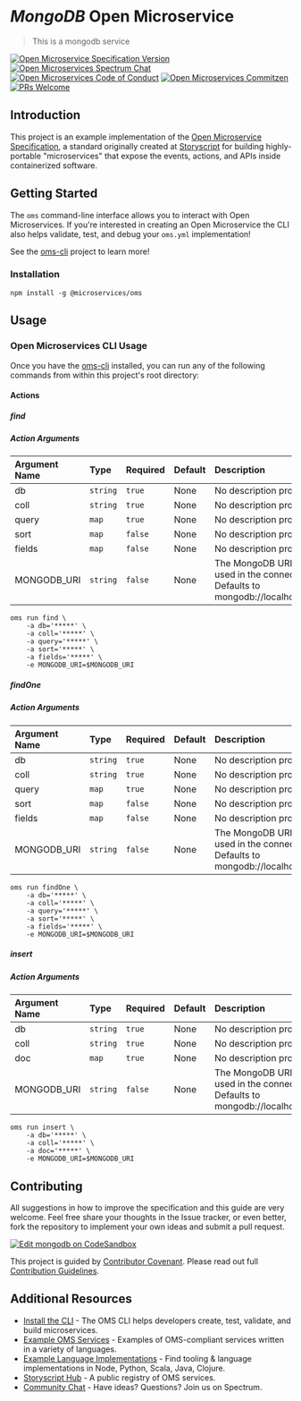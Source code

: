# _MongoDB_ Open Microservice

> This is a mongodb service

[![Open Microservice Specification Version](https://img.shields.io/badge/Open%20Microservice-1.0-477bf3.svg)](https://openmicroservices.org) [![Open Microservices Spectrum Chat](https://withspectrum.github.io/badge/badge.svg)](https://spectrum.chat/open-microservices) [![Open Microservices Code of Conduct](https://img.shields.io/badge/Contributor%20Covenant-v1.4%20adopted-ff69b4.svg)](https://github.com/oms-services/.github/blob/master/CODE_OF_CONDUCT.md) [![Open Microservices Commitzen](https://img.shields.io/badge/commitizen-friendly-brightgreen.svg)](http://commitizen.github.io/cz-cli/) [![PRs Welcome](https://img.shields.io/badge/PRs-welcome-brightgreen.svg)](http://makeapullrequest.com)

## Introduction

This project is an example implementation of the [Open Microservice Specification](https://openmicroservices.org), a standard originally created at [Storyscript](https://storyscript.io) for building highly-portable "microservices" that expose the events, actions, and APIs inside containerized software.

## Getting Started

The `oms` command-line interface allows you to interact with Open Microservices. If you're interested in creating an Open Microservice the CLI also helps validate, test, and debug your `oms.yml` implementation!

See the [oms-cli](https://github.com/microservices/oms) project to learn more!

### Installation

```
npm install -g @microservices/oms
```

## Usage

### Open Microservices CLI Usage

Once you have the [oms-cli](https://github.com/microservices/oms) installed, you can run any of the following commands from within this project's root directory:

#### Actions

##### find

> 
##### Action Arguments

| Argument Name | Type | Required | Default | Description |
|:------------- |:---- |:-------- |:--------|:----------- |
| db | `string` | `true` | None | No description provided. |
| coll | `string` | `true` | None | No description provided. |
| query | `map` | `true` | None | No description provided. |
| sort | `map` | `false` | None | No description provided. |
| fields | `map` | `false` | None | No description provided. |
| MONGODB_URI | `string` | `false` | None | The MongoDB URI to be used in the connection. Defaults to mongodb://localhost:27017/.  |

``` shell
oms run find \ 
    -a db='*****' \ 
    -a coll='*****' \ 
    -a query='*****' \ 
    -a sort='*****' \ 
    -a fields='*****' \ 
    -e MONGODB_URI=$MONGODB_URI
```

##### findOne

> 
##### Action Arguments

| Argument Name | Type | Required | Default | Description |
|:------------- |:---- |:-------- |:--------|:----------- |
| db | `string` | `true` | None | No description provided. |
| coll | `string` | `true` | None | No description provided. |
| query | `map` | `true` | None | No description provided. |
| sort | `map` | `false` | None | No description provided. |
| fields | `map` | `false` | None | No description provided. |
| MONGODB_URI | `string` | `false` | None | The MongoDB URI to be used in the connection. Defaults to mongodb://localhost:27017/.  |

``` shell
oms run findOne \ 
    -a db='*****' \ 
    -a coll='*****' \ 
    -a query='*****' \ 
    -a sort='*****' \ 
    -a fields='*****' \ 
    -e MONGODB_URI=$MONGODB_URI
```

##### insert

> 
##### Action Arguments

| Argument Name | Type | Required | Default | Description |
|:------------- |:---- |:-------- |:--------|:----------- |
| db | `string` | `true` | None | No description provided. |
| coll | `string` | `true` | None | No description provided. |
| doc | `map` | `true` | None | No description provided. |
| MONGODB_URI | `string` | `false` | None | The MongoDB URI to be used in the connection. Defaults to mongodb://localhost:27017/.  |

``` shell
oms run insert \ 
    -a db='*****' \ 
    -a coll='*****' \ 
    -a doc='*****' \ 
    -e MONGODB_URI=$MONGODB_URI
```

## Contributing

All suggestions in how to improve the specification and this guide are very welcome. Feel free share your thoughts in the Issue tracker, or even better, fork the repository to implement your own ideas and submit a pull request.

[![Edit mongodb on CodeSandbox](https://codesandbox.io/static/img/play-codesandbox.svg)](https://codesandbox.io/s/github/oms-services/mongodb)

This project is guided by [Contributor Covenant](https://github.com/oms-services/.github/blob/master/CODE_OF_CONDUCT.md). Please read out full [Contribution Guidelines](https://github.com/oms-services/.github/blob/master/CONTRIBUTING.md).

## Additional Resources

* [Install the CLI](https://github.com/microservices/oms) - The OMS CLI helps developers create, test, validate, and build microservices.
* [Example OMS Services](https://github.com/oms-services) - Examples of OMS-compliant services written in a variety of languages.
* [Example Language Implementations](https://github.com/microservices) - Find tooling & language implementations in Node, Python, Scala, Java, Clojure.
* [Storyscript Hub](https://hub.storyscript.io) - A public registry of OMS services.
* [Community Chat](https://spectrum.chat/open-microservices) - Have ideas? Questions? Join us on Spectrum.
